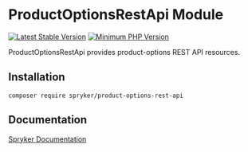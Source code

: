 # ProductOptionsRestApi Module
[![Latest Stable Version](https://poser.pugx.org/spryker/product-options-rest-api/v/stable.svg)](https://packagist.org/packages/spryker/product-options-rest-api)
[![Minimum PHP Version](https://img.shields.io/badge/php-%3E%3D%208.3-8892BF.svg)](https://php.net/)

ProductOptionsRestApi provides product-options REST API resources.

## Installation

```
composer require spryker/product-options-rest-api
```

## Documentation

[Spryker Documentation](https://docs.spryker.com)

